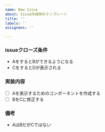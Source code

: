 ```yaml
---
name: New Issue
about: Issue作成時のテンプレート
title: ''
labels: ''
assignees: ''

---
```


### issueクローズ条件
- AをするとBができるようになる
- CをするとDが表示される

### 実装内容
- [ ] Aを表示するためのコンポーネントを作成する
- [ ] BをCに修正する

### 備考
- AはBだがCではない

